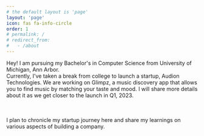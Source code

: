 ```yaml
---
# the default layout is 'page'
layout: 'page'
icon: fas fa-info-circle
order: 1
# permalink: /
# redirect_from:
#   - /about
---
```


<!-- > Add Markdown syntax content to file `_tabs/about.md`{: .filepath } and it will show up on this page.
{: .prompt-tip } -->

Hey! I am pursuing my Bachelor's in Computer Science from University of Michigan, Ann Arbor.<br/> Currently, I've taken a break from college to launch a startup, Audion Technologies. We are working on Glimpz, a music discovery app that allows you to find music by matching your taste and mood. I will share more details about it as we get closer to the launch in Q1, 2023. 

<br/><br/>I plan to chronicle my startup journey here and share my learnings on various aspects of building a company. 

<!-- When I'm not think of ways to revolutionize the Music Industry, you can find me .... -->